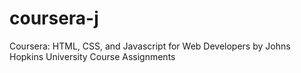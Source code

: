 # coursera-j
Coursera: HTML, CSS, and Javascript for Web Developers by Johns Hopkins University Course Assignments
